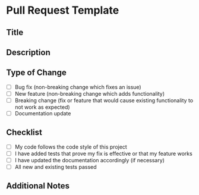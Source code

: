 # Pull Request Template

## Title
<!-- Provide a brief and descriptive title for your pull request -->

## Description
<!-- 
JIRA ID
-->

## Type of Change
<!-- Check the box that applies to your pull request -->
- [ ] Bug fix (non-breaking change which fixes an issue)
- [ ] New feature (non-breaking change which adds functionality)
- [ ] Breaking change (fix or feature that would cause existing functionality to not work as expected)
- [ ] Documentation update

## Checklist
<!-- Go over all the following points, and put an 'x' in all the boxes that apply. -->
- [ ] My code follows the code style of this project
- [ ] I have added tests that prove my fix is effective or that my feature works
- [ ] I have updated the documentation accordingly (if necessary)
- [ ] All new and existing tests passed

## Additional Notes
<!-- Include any additional details about this pull request here, or any instructions for reviewers and maintainers. -->

